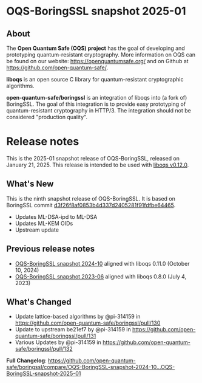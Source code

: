 OQS-BoringSSL snapshot 2025-01
==============================

About
-----

The **Open Quantum Safe (OQS) project** has the goal of developing and prototyping quantum-resistant cryptography.  More information on OQS can be found on our website: https://openquantumsafe.org/ and on Github at https://github.com/open-quantum-safe/.

**liboqs** is an open source C library for quantum-resistant cryptographic algorithms.

**open-quantum-safe/boringssl** is an integration of liboqs into (a fork of) BoringSSL.  The goal of this integration is to provide easy prototyping of quantum-resistant cryptography in HTTP/3.  The integration should not be considered "production quality".

Release notes
=============

This is the 2025-01 snapshot release of OQS-BoringSSL, released on January 21, 2025. This release is intended to be used with [liboqs v0.12.0](https://github.com/open-quantum-safe/liboqs/releases/tag/0.12.0).

What's New
----------

This is the ninth snapshot release of OQS-BoringSSL.  It is based on BoringSSL commit [d3f26f8af0853b4d337d2405281f91fdfbe64465](https://github.com/google/boringssl/commit/d3f26f8af0853b4d337d2405281f91fdfbe64465).

- Updates ML-DSA-ipd to ML-DSA
- Updates ML-KEM OIDs
- Upstream update

Previous release notes
----------------------

- [OQS-BoringSSL snapshot 2024-10](https://github.com/open-quantum-safe/boringssl/releases/tag/OQS-BoringSSL-snapshot-2024-10) aligned with liboqs 0.11.0 (October 10, 2024)
- [OQS-BoringSSL snapshot 2023-06](https://github.com/open-quantum-safe/boringssl/releases/tag/OQS-BoringSSL-snapshot-2023-06) aligned with liboqs 0.8.0 (July 4, 2023)

## What's Changed
* Update lattice-based algorithms by @pi-314159 in https://github.com/open-quantum-safe/boringssl/pull/130
* Update to upstream be21ef7 by @pi-314159 in https://github.com/open-quantum-safe/boringssl/pull/131
* Various Updates by @pi-314159 in https://github.com/open-quantum-safe/boringssl/pull/132


**Full Changelog**: https://github.com/open-quantum-safe/boringssl/compare/OQS-BoringSSL-snapshot-2024-10...OQS-BoringSSL-snapshot-2025-01
